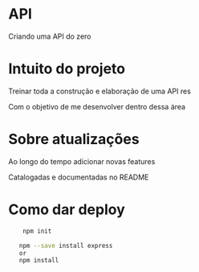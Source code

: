 # API
Criando uma API do zero 

# Intuito do projeto 
Treinar toda a construção e elaboração de uma API res

Com o objetivo de me desenvolver dentro dessa área

# Sobre atualizações 
Ao longo do tempo adicionar novas features

Catalogadas e documentadas no README

# Como dar deploy 
```bash 
    npm init 
```
```bash 
   npm --save install express
   or
   npm install
```